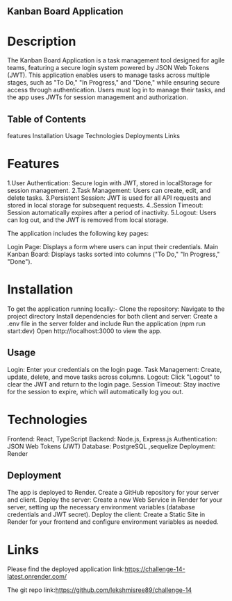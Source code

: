 ## Kanban Board Application



# Description
The Kanban Board Application is a task management tool designed for agile teams, featuring a secure login system 
powered by JSON Web Tokens (JWT). This application enables users to manage tasks across multiple stages, such as "To Do," "In Progress," and "Done," 
while ensuring secure access through authentication. 
Users must log in to manage their tasks, and the app uses JWTs for session management and authorization.

## Table of Contents
features 
Installation
Usage
Technologies
Deployments
Links


# Features
1.User Authentication: Secure login with JWT, stored in localStorage for session management.
2.Task Management: Users can create, edit, and delete tasks.
3.Persistent Session: JWT is used for all API requests and stored in local storage for subsequent requests.
4..Session Timeout: Session automatically expires after a period of inactivity.
5.Logout: Users can log out, and the JWT is removed from local storage.

The application includes the following key pages:

Login Page: Displays a form where users can input their credentials.
Main Kanban Board: Displays tasks sorted into columns ("To Do," "In Progress," "Done").

# Installation 

To get the application running locally:-
Clone the repository:
Navigate to the project directory
Install dependencies for both client and server:
Create a .env file in the server folder and include
Run the application (npm run start:dev)
Open http://localhost:3000 to view the app.


## Usage
Login: Enter your credentials on the login page.
Task Management: Create, update, delete, and move tasks across columns.
Logout: Click "Logout" to clear the JWT and return to the login page.
Session Timeout: Stay inactive for the session to expire, which will automatically log you out.


# Technologies
Frontend: React, TypeScript
Backend: Node.js, Express.js
Authentication: JSON Web Tokens (JWT)
Database: PostgreSQL ,sequelize
Deployment: Render

 ## Deployment
The app is deployed to Render. 
Create a GitHub repository for your server and client.
Deploy the server:
Create a new Web Service in Render for your server, setting up the necessary environment variables (database credentials and JWT secret).
Deploy the client:
Create a Static Site in Render for your frontend and configure environment variables as needed.

# Links
Please find the deployed application link:https://challenge-14-latest.onrender.com/

The git repo link:https://github.com/lekshmisree89/challenge-14















